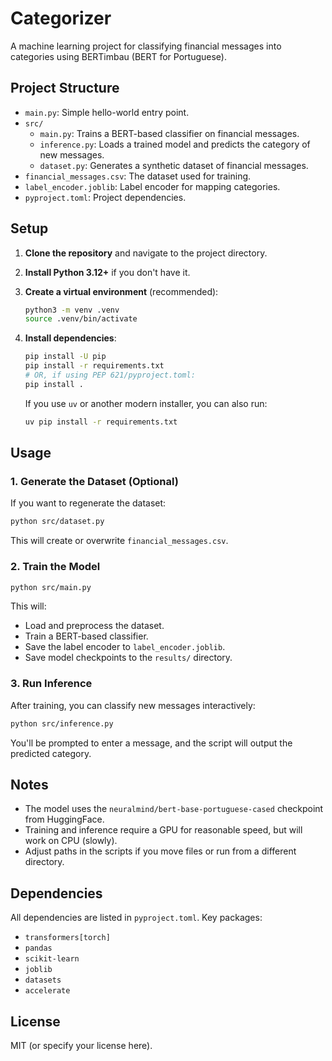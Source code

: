 # Categorizer

A machine learning project for classifying financial messages into categories using BERTimbau (BERT for Portuguese).

## Project Structure

- `main.py`: Simple hello-world entry point.
- `src/`
  - `main.py`: Trains a BERT-based classifier on financial messages.
  - `inference.py`: Loads a trained model and predicts the category of new messages.
  - `dataset.py`: Generates a synthetic dataset of financial messages.
- `financial_messages.csv`: The dataset used for training.
- `label_encoder.joblib`: Label encoder for mapping categories.
- `pyproject.toml`: Project dependencies.

## Setup

1. **Clone the repository** and navigate to the project directory.

2. **Install Python 3.12+** if you don't have it.

3. **Create a virtual environment** (recommended):

   ```bash
   python3 -m venv .venv
   source .venv/bin/activate
   ```

4. **Install dependencies**:

   ```bash
   pip install -U pip
   pip install -r requirements.txt
   # OR, if using PEP 621/pyproject.toml:
   pip install .
   ```

   If you use `uv` or another modern installer, you can also run:

   ```bash
   uv pip install -r requirements.txt
   ```

## Usage

### 1. Generate the Dataset (Optional)

If you want to regenerate the dataset:

```bash
python src/dataset.py
```

This will create or overwrite `financial_messages.csv`.

### 2. Train the Model

```bash
python src/main.py
```

This will:
- Load and preprocess the dataset.
- Train a BERT-based classifier.
- Save the label encoder to `label_encoder.joblib`.
- Save model checkpoints to the `results/` directory.

### 3. Run Inference

After training, you can classify new messages interactively:

```bash
python src/inference.py
```

You'll be prompted to enter a message, and the script will output the predicted category.

## Notes

- The model uses the `neuralmind/bert-base-portuguese-cased` checkpoint from HuggingFace.
- Training and inference require a GPU for reasonable speed, but will work on CPU (slowly).
- Adjust paths in the scripts if you move files or run from a different directory.

## Dependencies

All dependencies are listed in `pyproject.toml`. Key packages:
- `transformers[torch]`
- `pandas`
- `scikit-learn`
- `joblib`
- `datasets`
- `accelerate`

## License

MIT (or specify your license here).
